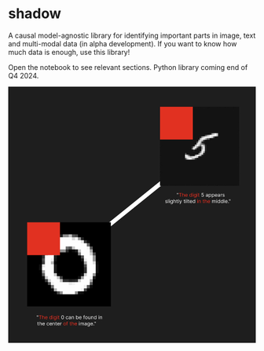 # shadow

A causal model-agnostic library for identifying important parts in image, text and multi-modal data (in alpha development).
If you want to know how much data is enough, use this library!

Open the notebook to see relevant sections. Python library coming end of Q4 2024. 

![Example Image](https://github.com/ilaibachrach/shadow/blob/main/test.png)


